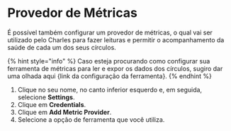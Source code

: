 # Provedor de Métricas

É possível também configurar um provedor de métricas, o qual vai ser utilizado pelo Charles para fazer leituras e permitir o acompanhamento da saúde de cada um dos seus círculos. 

{% hint style="info" %}
Caso esteja procurando como configurar sua ferramenta de métricas para ler e expor os dados dos círculos, sugiro dar uma olhada aqui {link da configuração da ferramenta}.
{% endhint %}

1. Clique no seu nome, no canto inferior esquerdo e, em seguida, selecione **Settings**.
2. Clique em **Credentials**.
3. Clique em **Add Metric Provider**.
4. Selecione a opção de ferramenta que você utiliza.



